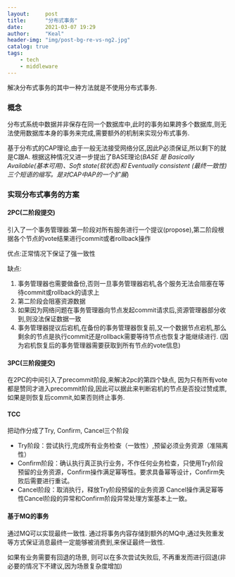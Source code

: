 ```yaml
---
layout:     post
title:      "分布式事务"
date:       2021-03-07 19:29
author:     "Keal"
header-img: "img/post-bg-re-vs-ng2.jpg"
catalog: true
tags:
    - tech
    - middleware
---
```


解决分布式事务的其中一种方法就是不使用分布式事务.

### 概念

分布式系统中数据并非保存在同一个数据库中,此时的事务如果跨多个数据库,则无法使用数据库本身的事务来完成,需要额外的机制来实现分布式事务.

基于分布式的CAP理论,由于一般无法接受网络分区,因此P必须保证,所以剩下的就是C跟A. 根据这种情况又进一步提出了BASE理论(*BASE 是 Basically Available(基本可用)、Soft state(软状态)和 Eventually consistent (最终一致性)三个短语的缩写。是对CAP中AP的一个扩展*)

### 实现分布式事务的方案

#### 2PC(二阶段提交)

引入了一个事务管理器:第一阶段对所有服务进行一个提议(propose),第二阶段根据各个节点的vote结果进行commit或者rollback操作

优点:正常情况下保证了强一致性

缺点:

1. 事务管理器也需要做备份,否则一旦事务管理器宕机,各个服务无法会阻塞在等待commit或rollback的请求上
2. 第二阶段会阻塞资源数据
3. 如果因为网络问题在事务管理器向节点发起commit请求后,资源管理器部分收到,则没法保证数据一致
4. 事务管理器提议后宕机,在备份的事务管理器恢复前,又一个数据节点宕机,那么剩余的节点是执行commit还是rollback需要等待节点也恢复才能继续进行. (因为宕机恢复后的事务管理器需要获取到所有节点的vote信息)

#### 3PC(三阶段提交)

在2PC的中间引入了precommit阶段,来解决2pc的第四个缺点, 因为只有所有vote都是赞同才进入precommit阶段,因此可以据此来判断宕机的节点是否投过赞成票,如果是则恢复后commit,如果否则终止事务.



#### TCC

把动作分成了Try, Confirm, Cancel三个阶段

- Try阶段：尝试执行,完成所有业务检查（一致性）,预留必须业务资源（准隔离性）
- Confirm阶段：确认执行真正执行业务，不作任何业务检查，只使用Try阶段预留的业务资源，Confirm操作满足幂等性。要求具备幂等设计，Confirm失败后需要进行重试。
- Cancel阶段：取消执行，释放Try阶段预留的业务资源 Cancel操作满足幂等性Cancel阶段的异常和Confirm阶段异常处理方案基本上一致。

#### 基于MQ的事务

通过MQ可以实现最终一致性. 通过将事务内容存储到额外的MQ中,通过失败重发等方式保证消息最终一定能够被消费到,来保证最终一致性.

如果有业务需要有回退的场景, 则可以在多次尝试失败后, 不再重发而进行回退(非必要的情况下不建议,因为场景复杂度增加)

